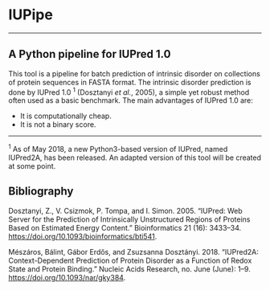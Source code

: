 # IUPipe
---
A Python pipeline for IUPred 1.0
---
This tool is a pipeline for batch prediction of intrinsic disorder on collections of protein sequences in FASTA format.
The intrinsic disorder prediction is done by IUPred 1.0 <sup>1</sup> (Dosztanyi *et al.*, 2005), a simple yet robust 
method often used as a basic benchmark. The main advantages of IUPred 1.0 are:

- It is computationally cheap.
- It is not a binary score.

---
<sup>1</sup> As of May 2018, a new Python3-based version of IUPred, named IUPred2A, has been released. 
An adapted version of this tool will be created at some point.

## Bibliography

Dosztanyi, Z., V. Csizmok, P. Tompa, and I. Simon. 2005. “IUPred: Web Server for the Prediction of Intrinsically Unstructured Regions of Proteins Based on Estimated Energy Content.” Bioinformatics 21 (16): 3433–34. https://doi.org/10.1093/bioinformatics/bti541.

Mészáros, Bálint, Gábor Erdős, and Zsuzsanna Dosztányi. 2018. “IUPred2A: Context-Dependent Prediction of Protein Disorder as a Function of Redox State and Protein Binding.” Nucleic Acids Research, no. June (June): 1–9. https://doi.org/10.1093/nar/gky384.
